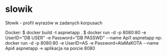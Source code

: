 # slowik
Słowik - profil wyrazów w zadanych korpusach


Docker:
$ docker build -t aspnetapp .
$ docker run -d -p 8080:80 -e UserID="DB USER" -e Password="DB PASSWD" --name Api1 aspnetapp
np: docker run -d -p 8080:80 -e UserID=AS -e Password=AlaMaKOTA --name Api4 aspnetapp -> aplikacja na porcie 8080 
